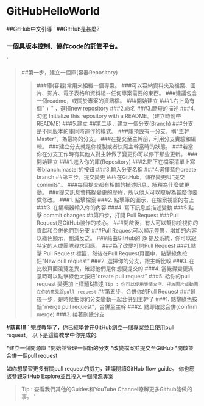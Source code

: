 # GitHubHelloWorld
##GitHub中文引導
`
##GitHub是甚麼?
### 一個具版本控制、協作code的託管平台。
`
>##第一步，建立一個庫(容器Repository)
>>###庫(容器)常用來組織一個專案。
>>###可以容納資料夾及檔案、圖片、影片、電子表格和資料組--任何專案需要的東西。
>>###建議包含一個readme，或關於專案的資訊檔。
>>###開始建立
>>###1.右上角有個" + " ，選擇new repository
>>###2.命名
>>###3.簡短的描述
>>###4.勾選 Initialize this repository with a README。(建立時附帶README)
>>###5.建立
>##第二步，建立一個分支(Branch)
>>###分支是不同版本的庫同時運作的模式。
>>###庫預設有一分支，稱"主幹Master"，為最終的分支。
>>###在提交至主幹前，利用分支實驗和編輯。
>>###建立分支就是你複製或者快照主幹當時的狀態。
>>###若當你在分支工作時有其他人對主幹做了變更你可以停下那些更新。
>>###開始建立
>>###1.進入你的庫(Repository)
>>###2.點下在檔案清單上寫著branch:master的按鈕
>>###3.輸入分支名稱
>>###4.選擇藍色create branch
>##第三步，提交變更
>>###在GitHub，儲存變更叫"提交commits"。
>>###每個提交都有相關的描述訊息，解釋為什麼做更動。
>>###提交訊息會捕捉變更的歷程，所以他人可以瞭解為甚麼你要做修改。
>>###1. 點擊檔案
>>###2. 點擊筆的圖示，在檔案視窗的右上
>>###3. 在編輯器輸入你的內容
>>###4. 寫下訊息並描述變動
>>###5.點擊 commit changes 
>##第四步，打開 Pull Request
>>###Pull Request是GitHub協作的核心。
>>###開啟後，有人可以幫你檢視你的貢獻和合併他們到分支
>>###Pull Request可以顯示差異，增加的內容以綠色顯示，刪減反之。
>>###藉由GitHub的 @ 提及系統，你可以跟特定的人或團隊尋求回應。
>>###為了改變打開Pull Request
>>###1.點擊 Pull Request 標籤，然後在Pull Request頁面中，點擊綠色按鈕"New pull request"
>>###2. 選擇你的分支，跟主幹比較 
>>###3. 在比較頁面瀏覽差異，確認他們是你想要提交的
>>###4. 當覺得變更滿意時可以點擊綠色大按鈕"create pull request"
>>###5. 給你的pull request 變更加上標題&描述
`
Tip : 你可以使用表情文字、托放圖片或動圖在你的意見跟pull request
`
>##第五步，合併你的Pull Request
>>###最後一步，是時候把你的分支變動一起合併到主幹了
>>###1. 點擊綠色按鈕"merge pull request"，合併至主幹
>>###2. 點即確認合併(confirm merge)
>>###3. 接著刪除分支

**#恭喜!!!**
`
完成教學了，你已經學會在GitHub創立一個專案並且使用pull request。
以下是這篇教學中你完成的:
    
*建立一個開源庫
*開始並管理一個新的分支
*改變檔案並提交至GitHub
*開啟並合併一個pull request
     
如你想學習更多有關pull request的威力，建議閱讀GitHub flow guide。
你也應該參觀GitHub Explore並且投入一個開源專案
   
>Tip : 查看我們其他的Guides和YouTube Channel瞭解更多Github能做的事。
`
